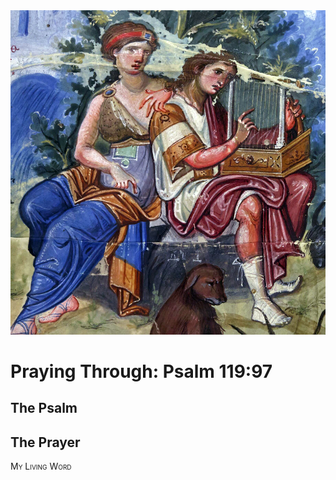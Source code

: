 <img class="intro-right" src="art-paris-psalter.jpg">

<style>
  li {list-style-type: none;}
  p + ul {
    margin-top: -18px;
}
</style>

# Praying Through: Psalm 119:97

## The Psalm

## The Prayer

<div style="font-variant: small-caps;">
My Living Word
</div>
